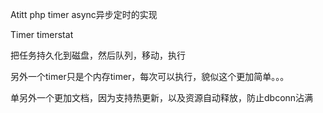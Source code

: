 Atitt php timer async异步定时的实现


Timer  timerstat

把任务持久化到磁盘，然后队列，移动，执行


另外一个timer只是个内存timer，每次可以执行，貌似这个更加简单。。。


单另外一个更加文档，因为支持热更新，以及资源自动释放，防止dbconn沾满
